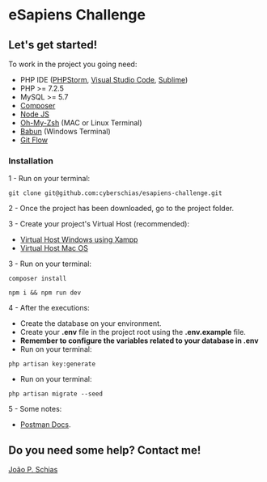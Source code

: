 # eSapiens Challenge

## Let's get started!
To work in the project you going need:

* PHP IDE ([PHPStorm](https://jetbrains.com/phpstorm/), [Visual Studio Code](https://code.visualstudio.com/), [Sublime](https://sublimetext.com/))
* PHP >= 7.2.5
* MySQL >= 5.7
* [Composer](https://getcomposer.org/)
* [Node JS](https://nodejs.org/en/)
* [Oh-My-Zsh](https://github.com/robbyrussell/oh-my-zsh/wiki/Installing-ZSH) (MAC or Linux Terminal)
* [Babun](http://babun.github.io/) (Windows Terminal)
* [Git Flow](https://danielkummer.github.io/git-flow-cheatsheet/index.pt_BR.html)

### Installation
1 - Run on your terminal:

```
git clone git@github.com:cyberschias/esapiens-challenge.git
```

2 - Once the project has been downloaded, go to the project folder.

3 - Create your project's Virtual Host (recommended):

* [Virtual Host Windows using Xampp](http://www.pauloacosta.com/2016/07/criando-multiplos-virtual-hosts-no-xampp/) 
* [Virtual Host Mac OS](https://coolestguidesontheplanet.com/how-to-set-up-virtual-hosts-in-apache-on-macos-osx-sierra/) 

3 - Run on your terminal:

```
composer install 
```
```
npm i && npm run dev
```

4 - After the executions:

* Create the database on your environment. 
* Create your **.env** file in the project root using the **.env.example** file. 
* **Remember to configure the variables related to your database in .env**
* Run on your terminal:
```
php artisan key:generate
```
* Run on your terminal:

```
php artisan migrate --seed
```

5 - Some notes:
* [Postman Docs](https://documenter.getpostman.com/view/6128297/T1DtdujE?version=latest).

## Do you need some help? Contact me!
[João P. Schias](https://www.linkedin.com/in/joaopschias/)
